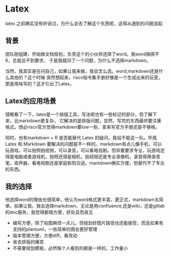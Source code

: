 # Latex

latex 之前确实没有听说过，为什么会去了解这个东西呢，这得从遇到的问题说起

## 背景

团队刚组建，开始做文档规划，负责这个的小伙伴选择了word。我word搞得不6，总是达不到要求，
于是我就问了一个问题，为什么不选择markdown。

当然，我其实是在问自己，如果让我来做，我会怎么选。word,markdown还是什么其他的？这个时候
突然想起来，riscv指令集手册好像是一个生成出来的玩意，那是用啥写的？这才引出了Latex。

## Latex的应用场景

错略看了一下，latex是一个排版工具，写法呢也有一些标记的部分，但了解下来，比markdown更复杂，
它解决的是排版问题，显然，写完的东西最终要注重格式。想必riscv官方觉得markdown要low一些，拿来写官方手册还是不够格。

同时，也有markdown + R 是否能替代 Latex 的疑问，我站不能这一队。毕竟 Latex 和 Markdown 要解决的问题是不一样的。markdown有点儿像手机，可以玩游戏，可以拍照拍视频，可以录音，可以看电视剧。但非要要求专业，玩游戏还得是电脑或者游戏机，拍照还得是相机，拍视频还是专业录像机，录音得用录音笔，收声器，看电视剧还是家庭影院合适。markdown确实方便，但替代不了专业的东西。

## 我的选择

他选择word的理由也很简单，他认为word格式更丰富，更正式，markdown太简单。如果让我，我会选择markdown，无论是用confluence,还是wiki，还是gitlab的doc服务，我觉得都很方便，好处显而易见

- 编写方便，除了贴图麻烦一点儿，但规划好图片路径也还能接受，而且如果有支持的plantuml，一些简单的图会更好管理
- 版本管理方便，方便diff，看改动
- 省去排版的痛苦
- 不需要规划模板，必然每个人看到的都是一样的，工作量小
